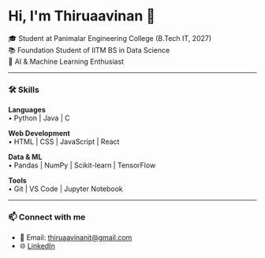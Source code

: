 # Hi, I'm Thiruaavinan 👋

🎓 Student at Panimalar Engineering College (B.Tech IT, 2027)  
📚 Foundation Student of IITM BS in Data Science  
🤖 AI & Machine Learning Enthusiast  

---

### 🛠️ Skills

**Languages**  
• Python | Java | C

**Web Development**  
• HTML | CSS | JavaScript | React

**Data & ML**  
• Pandas | NumPy | Scikit-learn | TensorFlow

**Tools**  
• Git | VS Code | Jupyter Notebook

---

### 📫 Connect with me
- 📧 Email: thiruaavinanit@gmail.com
- 🌐 [LinkedIn](https://www.linkedin.com/in/thiruaavinan-baskar-3456652aa/)
